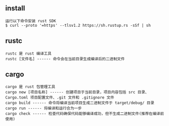 ## install
    运行以下命令安装 rust SDK
    $ curl --proto '=https' --tlsv1.2 https://sh.rustup.rs -sSf | sh

## rustc
    rustc 是 rust 编译工具
    rustc [文件名] ------ 命令会在当前目录生成编译后的二进制文件

## cargo
    cargo 是 rust 包管理工具
    cargo new [项目名称] ------ 创建项目于当前目录，项目内容包括 src 目录、Cargo.toml 项目配置文件、.git 文件和 .gitignore 文件
    cargo build ------ 命令将编译当前项目生成二进制文件于 target/debug/ 目录
    cargo run ------ 将编译和运行合为一步
    cargo check ------ 检查代码确保代码能够编译成功，但不生成二进制文件(推荐在编译前使用)

